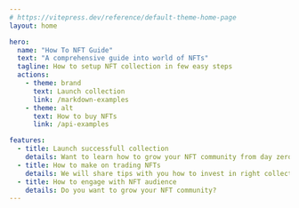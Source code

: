 ```yaml
---
# https://vitepress.dev/reference/default-theme-home-page
layout: home

hero:
  name: "How To NFT Guide"
  text: "A comprehensive guide into world of NFTs"
  tagline: How to setup NFT collection in few easy steps
  actions:
    - theme: brand
      text: Launch collection
      link: /markdown-examples
    - theme: alt
      text: How to buy NFTs
      link: /api-examples

features:
  - title: Launch successfull collection
    details: Want to learn how to grow your NFT community from day zero?
  - title: How to make on trading NFTs
    details: We will share tips with you how to invest in right collections
  - title: How to engage with NFT audience
    details: Do you want to grow your NFT community?
---
```



